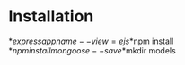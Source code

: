 # Installation  
 *$express app name --view=ejs  
 *$npm install  
 *$npm install mongoose --save  
 *$mkdir models  

# 
